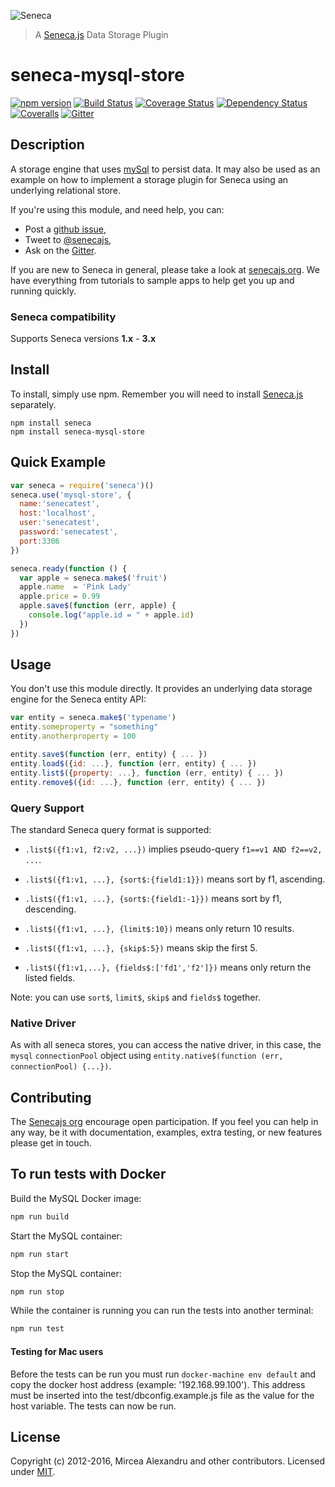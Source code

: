 ![Seneca](http://senecajs.org/files/assets/seneca-logo.png)
> A [Seneca.js](http://senecajs.org) Data Storage Plugin

# seneca-mysql-store

[![npm version][npm-badge]][npm-url]
[![Build Status][travis-badge]][travis-url]
[![Coverage Status][coverage-badge]][coverage-url]
[![Dependency Status][david-badge]][david-url]
[![Coveralls][BadgeCoveralls]][Coveralls]
[![Gitter][gitter-badge]][gitter-url]

## Description

A storage engine that uses [mySql][] to persist data. It may also be used as an example on how to
implement a storage plugin for Seneca using an underlying relational store.

If you're using this module, and need help, you can:

- Post a [github issue][],
- Tweet to [@senecajs][],
- Ask on the [Gitter][gitter-url].

If you are new to Seneca in general, please take a look at [senecajs.org][]. We have everything from
tutorials to sample apps to help get you up and running quickly.

### Seneca compatibility
Supports Seneca versions **1.x** - **3.x**

## Install
To install, simply use npm. Remember you will need to install [Seneca.js][]
separately.

```
npm install seneca
npm install seneca-mysql-store
```

## Quick Example
```js
var seneca = require('seneca')()
seneca.use('mysql-store', {
  name:'senecatest',
  host:'localhost',
  user:'senecatest',
  password:'senecatest',
  port:3306
})

seneca.ready(function () {
  var apple = seneca.make$('fruit')
  apple.name  = 'Pink Lady'
  apple.price = 0.99
  apple.save$(function (err, apple) {
    console.log("apple.id = " + apple.id)
  })
})
```

## Usage
You don't use this module directly. It provides an underlying data storage engine for the Seneca entity API:

```js
var entity = seneca.make$('typename')
entity.someproperty = "something"
entity.anotherproperty = 100

entity.save$(function (err, entity) { ... })
entity.load$({id: ...}, function (err, entity) { ... })
entity.list$({property: ...}, function (err, entity) { ... })
entity.remove$({id: ...}, function (err, entity) { ... })
```

### Query Support
The standard Seneca query format is supported:

- `.list$({f1:v1, f2:v2, ...})` implies pseudo-query `f1==v1 AND f2==v2, ...`.

- `.list$({f1:v1, ...}, {sort$:{field1:1}})` means sort by f1, ascending.

- `.list$({f1:v1, ...}, {sort$:{field1:-1}})` means sort by f1, descending.

- `.list$({f1:v1, ...}, {limit$:10})` means only return 10 results.

- `.list$({f1:v1, ...}, {skip$:5})` means skip the first 5.

- `.list$({f1:v1,...}, {fields$:['fd1','f2']})` means only return the listed fields.

Note: you can use `sort$`, `limit$`, `skip$` and `fields$` together.


### Native Driver
As with all seneca stores, you can access the native driver, in this case, the `mysql`
`connectionPool` object using `entity.native$(function (err, connectionPool) {...})`.


## Contributing
The [Senecajs org][] encourage open participation. If you feel you can help in any way, be it with
documentation, examples, extra testing, or new features please get in touch.

## To run tests with Docker
Build the MySQL Docker image:

```sh
npm run build

```

Start the MySQL container:
```sh
npm run start
```

Stop the MySQL container:
```sh
npm run stop
```

While the container is running you can run the tests into another terminal:
```sh
npm run test
```

#### Testing for Mac users
Before the tests can be run you must run `docker-machine env default` and copy the docker host address (example: '192.168.99.100').
This address must be inserted into the test/dbconfig.example.js file as the value for the host variable. The tests can now be run.

## License
Copyright (c) 2012-2016, Mircea Alexandru and other contributors.
Licensed under [MIT][].

[npm-badge]: https://img.shields.io/npm/v/seneca-mysql-store.svg
[npm-url]: https://npmjs.com/package/seneca-mysql-store
[travis-badge]: https://travis-ci.org/senecajs/seneca-mysql-store.svg
[travis-url]: https://travis-ci.org/senecajs/seneca-mysql-store
[codeclimate-badge]: https://codeclimate.com/github/senecajs/seneca-mysql-store/badges/gpa.svg
[codeclimate-url]: https://codeclimate.com/github/senecajs/seneca-mysql-store
[coverage-badge]: https://coveralls.io/repos/senecajs/seneca-mysql-store/badge.svg?branch=master&service=github
[coverage-url]: https://coveralls.io/github/senecajs/seneca-mysql-store?branch=master
[david-badge]: https://david-dm.org/senecajs/seneca-mysql-store.svg
[david-url]: https://david-dm.org/senecajs/seneca-mysql-store
[gitter-badge]: https://badges.gitter.im/Join%20Chat.svg
[gitter-url]: https://gitter.im/senecajs/seneca
[mySql]: https://www.mysql.com/
[node-mysqldb-native]: http://mysqldb.github.com/node-mysqldb-native/markdown-docs/queries.html
[MIT]: ./LICENSE.txt
[Senecajs org]: https://github.com/senecajs/
[Seneca.js]: https://www.npmjs.com/package/seneca
[senecajs.org]: http://senecajs.org/
[github issue]: https://github.com/senecajs/seneca-mysql-store/issues
[@senecajs]: http://twitter.com/senecajs
[Coveralls]: https://coveralls.io/github/senecajs/seneca-mysql-store?branch=master
[BadgeCoveralls]: https://coveralls.io/repos/github/senecajs/seneca-mysql-store/badge.svg?branch=master
